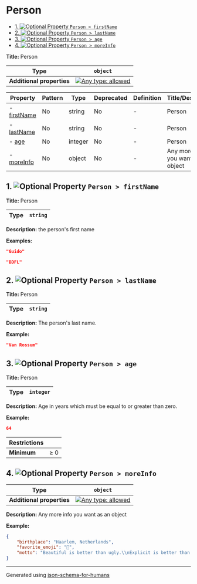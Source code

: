 # Person

- [1. ![Optional](https://img.shields.io/badge/Optional-yellow) Property `Person > firstName`](#firstName)
- [2. ![Optional](https://img.shields.io/badge/Optional-yellow) Property `Person > lastName`](#lastName)
- [3. ![Optional](https://img.shields.io/badge/Optional-yellow) Property `Person > age`](#age)
- [4. ![Optional](https://img.shields.io/badge/Optional-yellow) Property `Person > moreInfo`](#moreInfo)

**Title:** Person

| Type                      | `object`                                                                                                                          |
| ------------------------- | --------------------------------------------------------------------------------------------------------------------------------- |
| **Additional properties** | [![Any type: allowed](https://img.shields.io/badge/Any%20type-allowed-green)](# "Additional Properties of any type are allowed.") |

| Property                   | Pattern | Type    | Deprecated | Definition | Title/Description                   |
| -------------------------- | ------- | ------- | ---------- | ---------- | ----------------------------------- |
| - [firstName](#firstName ) | No      | string  | No         | -          | Person                              |
| - [lastName](#lastName )   | No      | string  | No         | -          | Person                              |
| - [age](#age )             | No      | integer | No         | -          | Person                              |
| - [moreInfo](#moreInfo )   | No      | object  | No         | -          | Any more info you want as an object |

## <a name="firstName"></a>1. ![Optional](https://img.shields.io/badge/Optional-yellow) Property `Person > firstName`

**Title:** Person

| Type | `string` |
| ---- | -------- |

**Description:** the person's first name

**Examples:** 

```json
"Guido"
```

```json
"BDFL"
```

## <a name="lastName"></a>2. ![Optional](https://img.shields.io/badge/Optional-yellow) Property `Person > lastName`

**Title:** Person

| Type | `string` |
| ---- | -------- |

**Description:** The person's last name.

**Example:** 

```json
"Van Rossum"
```

## <a name="age"></a>3. ![Optional](https://img.shields.io/badge/Optional-yellow) Property `Person > age`

**Title:** Person

| Type | `integer` |
| ---- | --------- |

**Description:** Age in years which must be equal to or greater than zero.

**Example:** 

```json
64
```

| Restrictions |        |
| ------------ | ------ |
| **Minimum**  | &ge; 0 |

## <a name="moreInfo"></a>4. ![Optional](https://img.shields.io/badge/Optional-yellow) Property `Person > moreInfo`

| Type                      | `object`                                                                                                                          |
| ------------------------- | --------------------------------------------------------------------------------------------------------------------------------- |
| **Additional properties** | [![Any type: allowed](https://img.shields.io/badge/Any%20type-allowed-green)](# "Additional Properties of any type are allowed.") |

**Description:** Any more info you want as an object

**Example:** 

```json
{
    "birthplace": "Haarlem, Netherlands",
    "favorite_emoji": "🐍",
    "motto": "Beautiful is better than ugly.\\nExplicit is better than implicit.\\nSimple is better than complex.\\nComplex is better than complicated.\\nFlat is better than nested.\\nSparse is better than dense.\\nReadability counts.\\nSpecial cases aren't special enough to break the rules.\\nAlthough practicality beats purity.\\nErrors should never pass silently.\\nUnless explicitly silenced.\\nIn the face of ambiguity, refuse the temptation to guess.\\nThere should be one-- and preferably only one --obvious way to do it.\\nAlthough that way may not be obvious at first unless you're Dutch.\\nNow is better than never.\\nAlthough never is often better than *right* now.\\nIf the implementation is hard to explain, it's a bad idea.\\nIf the implementation is easy to explain, it may be a good idea.\\nNamespaces are one honking great idea -- let's do more of those!"
}
```

----------------------------------------------------------------------------------------------------------------------------
Generated using [json-schema-for-humans](https://github.com/coveooss/json-schema-for-humans)
